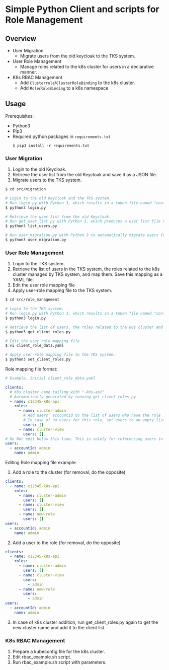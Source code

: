 # Simple Python Client and scripts for Role Management 

## Overview
- User Migration
  - Migrate users from the old keycloak to the TKS system.
- User Role Management
  - Manage roles related to the k8s cluster for users in a declarative manner.
- K8s RBAC Management
  - Add `Clusterrole`/`ClusterRoleBinding` to the k8s cluster.
  - Add `Role`/`RoleBinding` to a k8s namespace

## Usage

Prerequisites:
- Python3
- Pip3
- Required python packages in `requirements.txt`
    ```shell
    $ pip3 install -r requirements.txt
    ```

### User Migration
1. Login to the old Keycloak.
2. Retrieve the user list from the old Keycloak and save it as a JSON file.
3. Migrate users to the TKS system.
```bash
$ cd src/migration

# Login to the old keycloak and the TKS system.
# Run login.py with Python 3, which results in a token file named "config.json"
$ python3 login.py

# Retrieve the user list from the old Keycloak.
# Run get_user_list.py with Python 3, which produces a user list file named "users.json"
$ python3 list_users.py

# Run user_migration.py with Python 3 to automatically migrate users to the TKS system
$ python3 user_migration.py
```

### User Role Management
1. Login to the TKS system.
2. Retrieve the list of users in the TKS system, the roles related to the k8s cluster managed by TKS system, and map them. Save this mapping as a YAML file.
3. Edit the user role mapping file
4. Apply user-role mapping file to the TKS system.
```bash
$ cd src/role_management

# Login to the TKS system.
# Run login.py with Python 3, which results in a token file named "config.json"
$ python3 login.py

# Retrieve the list of users, the roles related to the k8s cluster and map them. Save this mapping as a YAML file.
$ python3 get_client_roles.py

# Edit the user role mapping file
$ vi client_role_data.yaml

# Apply user-role mapping file to the TKS system.
$ python3 set_client_roles.py
```

Role mapping file format:
```yaml
# Example. Initial client_role_data.yaml

clients:
  # K8s cluster name tailing with "-k8s-api"
  # Automatically generated by running get_client_roles.py
  - name: c12345-k8s-api
    roles:
      - name: cluster-admin
        # Add users' accountId to the list of users who have the role
        # In case of no users for this role, set users to an empty list
        users: []
      - name: cluster-view
        users: []
# Do Not edit below this line. This is solely for referencing users in the TKS system.
users:
  - accountId: admin
    name: admin
```

Editing Role mapping file example:
1. Add a role to the cluster (for removal, do the opposite)
```yaml
clients:
  - name: c12345-k8s-api
    roles:
      - name: cluster-admin
        users: []
      - name: cluster-view
        users: []
      - name: new-role
        users: []
users:
  - accountId: admin
    name: admin
```
2. Add a user to the role (for removal, do the opposite)
```yaml
clients:
  - name: c12345-k8s-api
    roles:
      - name: cluster-admin
        users: []
      - name: cluster-view
        users: 
          - admin
      - name: new-role
        users: 
          - admin
users:
  - accountId: admin
    name: admin
```
3. In case of k8s cluster addition, run get_client_roles.py again to get the new cluster name and add it to the client list.

### K8s RBAC Management
1. Prepare a kubeconfig file for the k8s cluster.
2. Edit rbac_example.sh script.
3. Run rbac_example.sh script with parameters.



